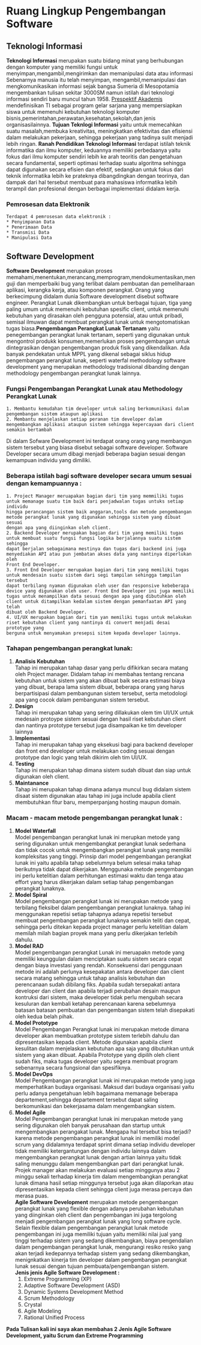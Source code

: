 # Ruang Lingkup Pengembangan Software

## Teknologi Informasi
 **Teknologi Informasi** merupakan suatu bidang minat yang berhubungan dengan komputer yang memiliki fungsi untuk menyimpan,mengambil,mengirimkan dan memanipulasi data atau informasi
 Sebenarnya manusia itu telah menyimpan, mengambil,memanipulasi dan mengkomunikasikan informasi sejak bangsa Sumeria di Mesopotamia mengembankan tulisan sekitar 3000SM namun istilah dari 
 teknologi informasi sendiri baru muncul tahun 1958. [Prespektif Akademis](https://en.wikipedia.org/wiki/Information_technology) mendefinisikan TI sebagai program gelar sarjana yang mempersiapkan
 siswa untuk memenuhi kebutuhan teknologi komputer bisnis,pemerintahan,perawatan,kesehatan,sekolah,dan jenis organisasilainnya.
 **Tujuan Teknlogi Informasi** yaitu untuk memecahkan suatu masalah,membuka kreativitas, meningkatkan efektivitas dan efisiensi dalam melakukan pekerjaan, sehingga pekerjaan yang tadinya sulit
 menjadi lebih ringan. 
 **Ranah Pendidikan Teknologi Informasi** terdapat istilah teknik informatika dan ilmu komputer, keduannya memiliki perbedaanya yaitu fokus dari ilmu komputer sendiri lebih ke arah teoritis dan
 pengetahuan secara fundamental, seperti optimasi terhadap suatu algoritma sehingga dapat digunakan secara efisien dan efektif, sedangkan untuk fokus dari teknik informatika lebih ke prateknya 
 dibangdingkan dengan teorinya, dan dampak dari hal tersebut membuat para mahasiswa informatika lebih terampil dan profesional dengan berbagai implementasi didalam kerja.
 
### Pemrosesan data Elektronik
	Terdapat 4 pemrosesan data elektronik :
	* Penyimpanan Data
	* Penerimaan Data
	* Transmisi Data
	* Manipulasi Data

## Software Development
**Software Development** merupakan proses memahami,menentukan,merancang,memprogram,mendokumentasikan,menguji dan memperbaiki bug yang terlibat dalam pembuatan dan pemeliharaan aplikasi, kerangka kerja,
atau komponen perangkat. Orang yang berkecimpung didalam dunia Software development disebut software engineer. Perangkat Lunak dikembangkan untuk berbagai tujuan, tiga yang paling umum untuk memenuhi kebutuhan spesific client, untuk memenuhi kebutuhan yang dirasakan oleh pengguna potensial,
atau untuk pribadi, semisal ilmuwan dapat membuat perangkat lunak untuk mengotomatiskan tugas biasa.**Pengembangan Perangkat Lunak Tertanam** yaitu penegembangan perangkat lunak tertanam, seperti yang
digunakan untuk mengontrol produkk konsumen,memerlukan proses pengembangan untuk dintegrasikan dengan pengembangan produk fisik yang dikendalikan. Ada banyak pendekatan untuk MPPL yang dikenal sebagai siklus
hidup pengembangan perangkat lunak, seperti waterfal methodology software development yang merupakan methodology tradisional dibanding dengan methodology pengembangan perangkat lunak lainnya.

### Fungsi Pengembangan Perangkat Lunak atau Methodology Perangkat Lunak 
	1. Membantu kemudahan tim developer untuk saling berkomunikasi dalam pengembangan sistem ataupun aplikasi
	2. Membantu menjelaskan setiap peranan tim developer dalam mengembangkan aplikasi ataupun sistem sehingga kepercayaan dari client semakin bertambah

Di dalam Sofware Development ini terdapat orang orang yang membangun sistem tersebut yang biasa disebut sebagai software developer. Software Developer secara umum dibagi menjadi beberapa bagian sesuai dengan kemampuan individu yang dimiliki. 
### Beberapa istilah bagi software developer secara umum sesuai dengan kemampuannya :
	1. Project Manager meruapakan bagian dari tim yang memmiliki tugas untuk memanage suatu tim baik dari penjadwalan tugas untuks setiap individu
	hingga perancangan sistem baik anggaran,tools dan metode pengembangan metode perangkat lunak yang digunakan sehingga sistem yang dibuat sesuai 
	dengan apa yang diinginkan oleh client.
	2. Backend Developer merupakan bagian dari tim yang memiliki tugas untuk membuat suatu fungsi fungsi logika berjalannya suatu sistem sehingga 
	dapat berjalan sebagaimana mestinya dan tugas dari backend ini juga menyediakan API atau pun jembatan akses data yang nantinya diperlukan oleh 
	Front End Developer.
	3. Front End Developer merupakan bagian dari tim yang memiliki tugas untuk mendesain suatu sistem dari segi tampilan sehingga tampilan tersebut 
	dapat terbilang nyaman digunakan oleh user dan responsive kebeberapa device yang digunakan oleh user. Front End Developer ini juga memiliki 
	tugas untuk menampilkan data sesuai dengan apa yang dibutuhkan oleh client untuk ditampilkan kedalam sistem dengan pemanfaatan API yang telah
	dibuat oleh Backend Developer.
	4. UI/UX merupakan bagian dari tim yan memiliki tugas untuk melakukan riset kebutuhan client yang nantinya di convert menjadi desai prototype yang 
	berguna untuk menyamakan presepsi sitem kepada developer lainnya.
	
### Tahapan pengembangan perangkat lunak:
1. **Analisis Kebutuhan** <br>
	Tahap ini merupakan tahap dasar yang perlu difikirkan secara matang oleh Project manager. Didalam tahap ini membahas tentang rencana kebutuhan untuk sistem yang akan dibuat baik secara estimasi biaya yang dibuat, berapa lama sistem dibuat, beberapa orang yang harus berpartisipasi dalam pembangunan sistem tersebut, serta metodologi apa yang cocok dalam pembangunan sistem tersebut.	
2. **Design** <br>
	Tahap ini merupakan tahap yang sering dillakukan olem tim UI/UX untuk medesain protoype sistem sesuai dengan hasil riset kebutuhan client dan nantinya prototype tersebut juga disampaikan ke tim developer lainnya
3. **Implementasi** <br>
	Tahap ini merupakan tahap yang eksekusi bagi para backend developer dan front end developer untuk melakukan coding sesuai dengan prototype dan logic yang telah dikirim oleh tim UI/UX.
4. **Testing** <br>
	Tahap ini merupakan tahap dimana sistem sudah dibuat dan siap untuk digunakan oleh client.
5. **Maintanance** <br>
	Tahap ini merupakan tahap dimana adanya muncul bug didalam sistem disaat sistem digunakan atau tahap ini juga include apabila client membutuhkan fitur baru, memperpanjang hosting maupun domain.

### Macam - macam metode pengembangan perangkat lunak :
1. **Model Waterfall**<br>
	Model pengembangan perangkat lunak ini merupkan metode yang sering digunakan untuk mengembangkat perangkat lunak sederhana dan tidak cocok untuk mengembangkan perangkat lunak yang memiliki kompleksitas yang tinggi. Prinsip dari model pengembangan perangkat lunak ini yaitu apabila tahap sebelumnya belum selesai maka tahap berikutnya tidak dapat dikerjakan. Menggunaka metode pengembangan ini perlu ketelitian dalam perhitungan estimasi waktu dan tenga atau effort yang harus dikerjakan dalam setiap tahap pengembangan perangkat lunaknya.<br>
2. **Model Spiral** <br>
	Model pengembangan perangkat lunak ini merupakan metode yang terbilang fleksibel dalam pengembangan perangkat lunaknya. tahap ini menggunakan repetisi setiap tahapnya adanya repetisi tersebut membuat pengembangan perangkat lunaknya semakin teliti dan cepat, sehingga perlu ditekan kepada project manager perlu ketelitian dalam memilah milah bagian proyek mana yang perlu dikerjakan terlebih dahulu.<br>
3. **Model RAD** <br>
	Model pengembangan perangkat Lunak ini meruapakn metode yang memiliki keunggulan dalam menciptakan suatu sistem secara cepat dengan biaya investasi yang rendah. Konsekuensi dari penggunaan metode ini adalah perlunya kesepakatan antara developer dan client secara matang sehingga untuk tahap analisis kebutuhan dan perencanaan sudah dibilang fiks. Apabila sudah tersepakati antara developer dan client dan apabila terjadi perubahan desain maupun kontruksi dari sistem, maka developer tidak perlu mengubah secara kesuluran dan kembali ketahap perencanaan karena sebelumnya batasan batasan pembuatan dan pengembangan sistem telah disepakati oleh kedua belah pihak.<br>
4. **Model Prototype** <br>
	Model Pengembangan Perangkat lunak ini merupakan metode dimana developer akan membuatkan prototype sistem terlebih dahulu dan dipresentasikan kepada client. Metode digunakan apabila client kesulitan dalam menjelaskan kebutuhan apa saja yang dibutuhkan untuk sistem yang akan dibuat. Apabila Prototype yang dipilih oleh client sudah fiks, maka tugas developer yaitu segera membuat program sebenarnya secara fungsional dan spesifiknya.<br>
5. **Model DevOps** <br>
	Model Pengembangan perangkat lunak ini merupakan metode yang juga memperhatikan budaya organisasi. Maksud dari budaya organisasi yaitu perlu adanya pengetahuan lebih bagaimana memanage beberapa departement,sehingga departement tersebut dapat saling berkomunikasi dan bekerjasama dalam mengembangkan sistem.<br>
6. **Model Agile** <br>
	Model Pengembangan perangkat lunak ini merupakan metode yang sering digunakan oleh banyak perusahaan dan startup untuk mengembangkan perangakat lunak. Mengapa hal tersebut bisa terjadi? karena metode pengembangan perangkat lunak ini memiliki model scrum yang didalamnya terdapat sprint dimana setiap individu developer tidak memiliki ketergantungan dengan individu lainnya dalam mengembangkan perangkat lunak dengan artian lainnya yaitu tidak saling menunggu dalam mengembangkan part dari perangkat lunak. Projek manager akan melakukan evaluasi setiap minggunya atau 2 minggu sekali terhadap kinerja tim dalam mengembangkan perangkat lunak dimana hasil setiap minggunya tersebut juga akan dilaporkan atau dipresentasikan kepada client sehingga client juga merasa percaya dan merasa puas.
	<br>
	**Agile Software Development** merupakan metode pengembangan perangkat lunak yang flexible dengan adanya perubahan kebutuhan yang diinginkan oleh client dan pengembangan ini juga tergolong menjadi pengembangan perangkat lunak yang long software cycle. Selain flexible dalam pengembangan perangkat lunak metode pengembangan ini juga memiliki tujuan yaitu memiliki nilai jual yang tinggi terhadap sistem yang sedang dikembangkan, biaya pengendalian dalam pengembangan perangkat lunak, mengurangi resiko resiko yang akan terjadi kedepannya terhadap sistem yang sedang dikembangkan, menignkatkan kinerja tim developer dalam pengembangan perangkat lunak sesuai dengan tujuan pembuata/pengembangan sistem.<br>
	**Jenis jenis Agile Software Development :**<br>
	1. Extreme Programming (XP)<br>
	2. Adaptive Software Development (ASD)<br>
	3. Dynamic Systems Development Method<br>
	4. Scrum Methodology<br>
	5. Crystal<br>
	6. Agile Modeling<br>
	7. Rational Unified Process<br>

**Pada Tulisan kali ini saya akan membahas 2 Jenis Agile Software Development, yaitu Scrum dan Extreme Programming**

	
	


